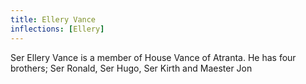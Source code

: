 ```yaml
---
title: Ellery Vance
inflections: [Ellery]
---
```


Ser Ellery Vance is a member of House Vance of Atranta. He has four brothers; Ser Ronald, Ser Hugo, Ser Kirth and Maester Jon


